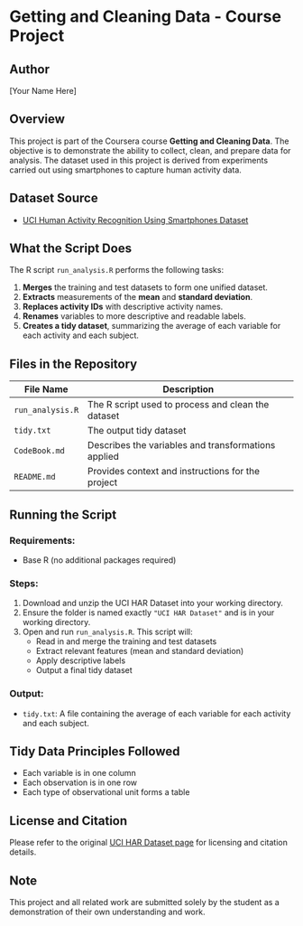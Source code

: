 # Getting and Cleaning Data - Course Project

## Author
[Your Name Here]

## Overview
This project is part of the Coursera course **Getting and Cleaning Data**. The objective is to demonstrate the ability to collect, clean, and prepare data for analysis. The dataset used in this project is derived from experiments carried out using smartphones to capture human activity data.

## Dataset Source
- [UCI Human Activity Recognition Using Smartphones Dataset](https://archive.ics.uci.edu/ml/datasets/Human+Activity+Recognition+Using+Smartphones)

## What the Script Does

The R script `run_analysis.R` performs the following tasks:

1. **Merges** the training and test datasets to form one unified dataset.
2. **Extracts** measurements of the **mean** and **standard deviation**.
3. **Replaces activity IDs** with descriptive activity names.
4. **Renames** variables to more descriptive and readable labels.
5. **Creates a tidy dataset**, summarizing the average of each variable for each activity and each subject.

## Files in the Repository

| File Name | Description |
|-----------|-------------|
| `run_analysis.R` | The R script used to process and clean the dataset |
| `tidy.txt` | The output tidy dataset |
| `CodeBook.md` | Describes the variables and transformations applied |
| `README.md` | Provides context and instructions for the project |

## Running the Script

### Requirements:
- Base R (no additional packages required)

### Steps:
1. Download and unzip the UCI HAR Dataset into your working directory.
2. Ensure the folder is named exactly `"UCI HAR Dataset"` and is in your working directory.
3. Open and run `run_analysis.R`. This script will:
   - Read in and merge the training and test datasets
   - Extract relevant features (mean and standard deviation)
   - Apply descriptive labels
   - Output a final tidy dataset

### Output:
- `tidy.txt`: A file containing the average of each variable for each activity and each subject.

## Tidy Data Principles Followed
- Each variable is in one column
- Each observation is in one row
- Each type of observational unit forms a table

## License and Citation
Please refer to the original [UCI HAR Dataset page](https://archive.ics.uci.edu/ml/datasets/Human+Activity+Recognition+Using+Smartphones) for licensing and citation details.

## Note
This project and all related work are submitted solely by the student as a demonstration of their own understanding and work.

